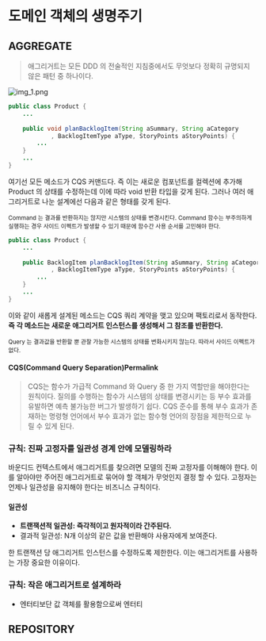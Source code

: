 # 도메인 객체의 생명주기

## AGGREGATE
> 애그리거트는 모든 DDD 의 전술적인 지침중에서도 무엇보다 정확히 규명되지 않은 패턴 중 하나이다.

![img_1.png](img_1.png)

```java
public class Product {
    ...
    
    public void planBacklogItem(String aSummary, String aCategory
            , BacklogItemType aType, StoryPoints aStoryPoints) {
        ...
    }
    ...
}
```
여기선 모든 메소드가 CQS 커맨드다. 즉 이는 새로운 컴포넌트를 컬렉션에 추가해 Product 의 상태를 수정하는데 이에 따라 void 반환 타입을 갖게 된다.
그러나 여러 애그리거트로 나눈 설계에선 다음과 같은 형태를 갖게 된다.

<small> Command 는 결과를 반환하지는 않지만 시스템의 상태를 변경시킨다. Command 함수는 부주의하게 실행하는 경우 사이드 이펙트가 발생할 수 있기 때문에 함수간 사용 순서를 고민해야 한다.</small>

```java
public class Product {
    ...
    
    public BacklogItem planBacklogItem(String aSummary, String aCategory
            , BacklogItemType aType, StoryPoints aStoryPoints) {
        ...
    }
    ...
}
```
이와 같이 새롭게 설계된 메소드는 CQS 쿼리 계약을 맺고 있으며 팩토리로서 동작한다. <Strong> 즉 각 메소드는 새로운 애그리거트 인스턴스를 생성해서 그 참조를 반환한다.</Strong>

<small> Query 는 결과값을 반환할 뿐 관찰 가능한 시스템의 상태를 변화시키지 않는다. 따라서 사이드 이펙트가 없다. </small>

#### CQS(Command Query Separation)Permalink
> CQS는 함수가 가급적 Command 와 Query 중 한 가지 역할만을 해야한다는 원칙이다. 질의를 수행하는 함수가 시스템의 상태를 변경시키는 등 부수 효과를 유발하면 예측 불가능한 버그가 발생하기 쉽다. CQS 준수를 통해 부수 효과가 존재하는 명령형 언어에서 부수 효과가 없는 함수형 언어의 장점을 제한적으로 누릴 수 있게 된다.

### 규칙: 진짜 고정자를 일관성 경계 안에 모델링하라
바운디드 컨텍스트에서 애그리거트를 찾으려면 모델의 진짜 고정자를 이해해야 한다. 이를 알아야만 주어진 애그리거트로 묶어야 할 객체가 무엇인지 결정 할 수 있다.
고정자는 언제나 일관성을 유지해야 한다는 비즈니스 규칙이다. 

#### 일관성
+ <Strong> 트랜잭션적 일관성: 즉각적이고 원자적이라 간주된다.</Strong>
+ 결과적 일관성: N개 이상의 같은 값을 반환해야 사용자에게 보여준다.


한 트랜잭션 당 애그리거트 인스턴스를 수정하도록 제한한다. 이는 애그리거트를 사용하는 가장 중요한 이유이다.

### 규칙: 작은 애그리거트로 설계하라
+ 엔터티보단 값 객체를 활용함으로써 엔터티


## REPOSITORY
